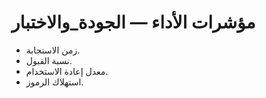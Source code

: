 # مؤشرات الأداء — الجودة_والاختبار

- زمن الاستجابة.
- نسبة القبول.
- معدل إعادة الاستخدام.
- استهلاك الرموز.

